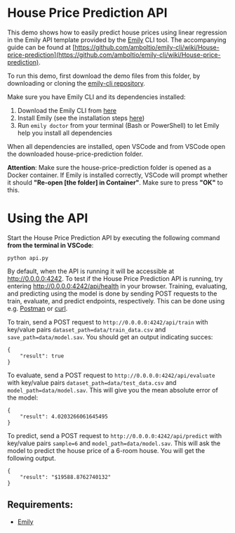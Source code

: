 # House Price Prediction API
This demo shows how to easily predict house prices using linear regression in the Emily API template provided by the [Emily](http://ambolt.io/emily) CLI tool.
The accompanying guide can be found at [https://github.com/amboltio/emily-cli/wiki/House-price-prediction](https://github.com/amboltio/emily-cli/wiki/House-price-prediction).

To run this demo, first download the demo files from this folder, by downloading or cloning the [emily-cli repository](https://github.com/amboltio/emily-cli). 

Make sure you have Emily CLI and its dependencies installed:
1. Download the Emily CLI from [here](http://ambolt.io/emily)
2. Install Emily (see the installation steps [here](https://github.com/amboltio/emily-cli/wiki/How-to-install-Emily))
3. Run ```emily doctor``` from your terminal (Bash or PowerShell) to let Emily help you install all dependencies

When all dependencies are installed, open VSCode and from VSCode open the downloaded house-price-prediction folder. 

**Attention**: Make sure the house-price-prediction folder is opened as a Docker container. If Emily is installed correctly, VSCode will prompt whether it should **"Re-open [the folder] in Container"**. Make sure to press **"OK"** to this.

# Using the API
Start the House Price Prediction API by executing the following command **from the terminal in VSCode**:
```
python api.py
```

By default, when the API is running it will be accessible at http://0.0.0.0:4242.
To test if the House Price Prediction API is running, try entering http://0.0.0.0:4242/api/health in your browser.
Training, evaluating, and predicting using the model is done by sending POST requests to the train, evaluate, and predict endpoints, respectively.
This can be done using e.g. [Postman](https://www.postman.com/) or [curl](https://curl.se/).

To train, send a POST request to `http://0.0.0.0:4242/api/train` with key/value pairs `dataset_path=data/train_data.csv` and `save_path=data/model.sav`. You should get an output indicating succes:
```
{
    "result": true
}
```

To evaluate, send a POST request to `http://0.0.0.0:4242/api/evaluate` with key/value pairs `dataset_path=data/test_data.csv` and `model_path=data/model.sav`. This will give you the mean absolute error of the model:
```
{
    "result": 4.0203266061645495
}
```

To predict, send a POST request to `http://0.0.0.0:4242/api/predict` with key/value pairs `sample=6` and `model_path=data/model.sav`. This will ask the model to predict the house price of a 6-room house. You will get the following output.
```
{
    "result": "$19588.8762740132"
}
```

## Requirements:
- [Emily](http://ambolt.io/emily)
